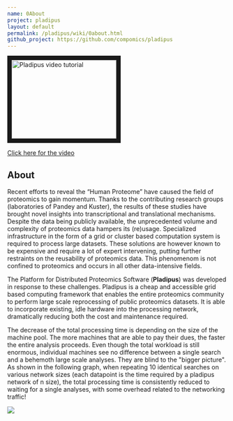 ```yaml
---
name: 0About
project: pladipus
layout: default
permalink: /pladipus/wiki/0about.html
github_project: https://github.com/compomics/pladipus
---
```


<a href="https://www.youtube.com/watch?v=d3bXgogYYhI" target="_blank"><img src="http://img.youtube.com/vi/d3bXgogYYhI/0.jpg" 
alt="Pladipus video tutorial" width="240" height="180" border="10" /></a>

[Click here for the video](https://www.youtube.com/watch?v=d3bXgogYYhI)

## About

Recent efforts to reveal the “Human Proteome” have caused the field of proteomics to gain momentum. Thanks to the contributing research groups (laboratories of Pandey and Kuster), the results of these studies have brought novel insights into transcriptional and translational mechanisms. Despite the data being publicly available, the unprecedented volume and complexity of proteomics data hampers its (re)usage. Specialized infrastructure in the form of a grid or cluster based computation system is required to process large datasets. These solutions are however known to be expensive and require a lot of expert intervening, putting further restraints on the reusability of proteomics data. This phenomenom is not confined to proteomics and occurs in all other data-intensive fields.

The Platform for Distributed Proteomics Software (**Pladipus**) was developed in response to these challenges. Pladipus is a cheap and accessible grid based computing framework that enables the entire proteomics community to perform large scale reprocessing of public proteomics datasets. It is able to incorporate existing, idle hardware into the processing network, dramatically reducing both the cost and maintenance required. 

The decrease of the total processing time is depending on the size of the machine pool. The more machines that are able to pay their dues, the faster the entire analysis proceeds. Even though the total workload is still enormous, individual machines see no difference between a single search and a behemoth large scale analyses. They are blind to the "bigger picture". As shown in the following graph, when repeating 10 identical searches on various network sizes (each datapoint is the time required by a pladipus network of n size), the total processing time is consistently reduced to waiting for a single analyses, with some overhead related to the networking traffic!

<img src="https://github.com/compomics/pladipus/wiki/Pladipus_Wall_Time.png">
